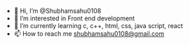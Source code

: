 - 👋 Hi, I’m @Shubhamsahu0108
- 👀 I’m interested in Front end development
- 🌱 I’m currently learning c, c++, html, css, java script, react
- 📫 How to reach me shubhamsahu0108@gmail.com

<!---
Shubhamsahu0108/Shubhamsahu0108 is a ✨ special ✨ repository because its `README.md` (this file) appears on your GitHub profile.
You can click the Preview link to take a look at your changes.
--->
